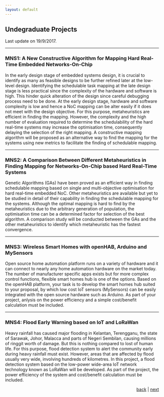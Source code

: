 ```yaml
---
layout: default
---
```


## Undegraduate Projects

Last update on 19/9/2017.

* * *
### MNS1: A New Constructive Algorithm for Mapping Hard Real-Time Embedded Networks-On-Chip

In the early design stage of embedded systems design, it is crucial to identify as many as feasible designs to be further refined later at the low-level design. Identifying the schedulable task mapping at the late design stage is less practical since the complexity of the hardware and software is high. This hinder quick alteration of the design since careful debugging process need to be done. At the early design stage, hardware and software complexity is low and hence a NoC mapping can be alter easily if it does not meet with the design objective. For this purpose, metaheuristics are efficient in finding the mapping. However, the complexity and the high number of evaluation required to determine the schedulability of the hard real-time systems may increase the optimisation time, consequently delaying the selection of the right mapping. A constructive mapping algorithm will be proposed as an alternative way to find the mapping for the systems using new metrics to facilitate the finding of schedulable mapping. 

* * *
### MNS2: A Comparison Between Different Metaheuristics in Finding Mapping for Networks-On-Chip based Hard Real-Time Systems

Genetic Algorithms (GAs) have been proved as an efficient way in finding schedulable mapping based on single and multi-objective optimisation for hard real-time embedded NoC. Other metaheuristics are available but yet to be studied in detail of their capability in finding the schedulable mapping for the systems. Although the optimal mapping is hard to find by the metaheuristics due to the arbitrary generation of population, the optimisation time can be a determined factor for selection of the best algorithm. A comparison study will be conducted between the GAs and the other metaheuristics to identify which metaheuristic has the fastest convergence. 

* * *
### MNS3: Wireless Smart Homes with openHAB, Arduino and MySensors

Open source home automation platform runs on a variety of hardware and it can connect to nearly any home automation hardware on the market today. The number of manufacturer specific apps exists but for more complex control functions, flexible smart homes hub is one of the options. Based on the openHAB platform, your task is to develop the smart homes hub suited to your proposal, by which low cost IoT sensors (MySensors) can be easily integrated with the open source hardware such as Arduino. As part of your project, anlysis on the power efficiency and a simple cost/benefit calculation must be included. 

* * *
### MNS4: Flood Early Warning based on IoT and LoRaWan

Heavy rainfall has caused major flooding in Kelantan, Terengganu, the state of Sarawak, Johor, Malacca and parts of Negeri Sembilan, causing millions of ringgit worth of damage. But this is nothing compared to lost of human life. For this purpose, flood detection system to alert the community early during heavy rainfall must exist. However, areas that are affected by flood usually very wide, involving hundreds of kilometres. In this project, a flood detection system based on the low-power wide-area IoT network technology known as LoRaWan will be developed. As part of the project, the power efficiency of the system and cost/benefit calculation must be included. 

<p style="text-align: right;">
<a href="supervision">back</a> | <a href="research">next</a> 
</p>
